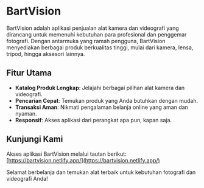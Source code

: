 # BartVision

BartVision adalah aplikasi penjualan alat kamera dan videografi yang dirancang untuk memenuhi kebutuhan para profesional dan penggemar fotografi. Dengan antarmuka yang ramah pengguna, BartVision menyediakan berbagai produk berkualitas tinggi, mulai dari kamera, lensa, tripod, hingga aksesori lainnya.

## Fitur Utama

- **Katalog Produk Lengkap**: Jelajahi berbagai pilihan alat kamera dan videografi.
- **Pencarian Cepat**: Temukan produk yang Anda butuhkan dengan mudah.
- **Transaksi Aman**: Nikmati pengalaman belanja online yang aman dan nyaman.
- **Responsif**: Akses aplikasi dari perangkat apa pun, kapan saja.

## Kunjungi Kami

Akses aplikasi BartVision melalui tautan berikut:  
[https://bartvision.netlify.app/](https://bartvision.netlify.app/)

Selamat berbelanja dan temukan alat terbaik untuk kebutuhan fotografi dan videografi Anda!
